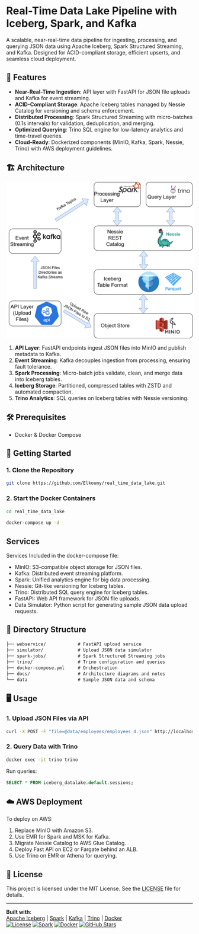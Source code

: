 # Real-Time Data Lake Pipeline with Iceberg, Spark, and Kafka

A scalable, near-real-time data pipeline for ingesting, processing, and querying JSON data using Apache Iceberg, Spark Structured Streaming, and Kafka. Designed for ACID-compliant storage, efficient upserts, and seamless cloud deployment.

## 📌 Features

- **Near-Real-Time Ingestion**: API layer with FastAPI for JSON file uploads and Kafka for event streaming.
- **ACID-Compliant Storage**: Apache Iceberg tables managed by Nessie Catalog for versioning and schema enforcement.
- **Distributed Processing**: Spark Structured Streaming with micro-batches (0.1s intervals) for validation, deduplication, and merging.
- **Optimized Querying**: Trino SQL engine for low-latency analytics and time-travel queries.
- **Cloud-Ready**: Dockerized components (MinIO, Kafka, Spark, Nessie, Trino) with AWS deployment guidelines.

## 🏗 Architecture

![Data Lake Pipeline Architecture](docs/images/architecture.png)

1. **API Layer**: FastAPI endpoints ingest JSON files into MinIO and publish metadata to Kafka.
2. **Event Streaming**: Kafka decouples ingestion from processing, ensuring fault tolerance.
3. **Spark Processing**: Micro-batch jobs validate, clean, and merge data into Iceberg tables.
4. **Iceberg Storage**: Partitioned, compressed tables with ZSTD and automated compaction.
5. **Trino Analytics**: SQL queries on Iceberg tables with Nessie versioning.

## 🛠 Prerequisites
- Docker & Docker Compose


## 🚀 Getting Started

### 1. Clone the Repository
```bash
git clone https://github.com/Elkoumy/real_time_data_lake.git
````

### 2. Start the Docker Containers
```bash
cd real_time_data_lake
```

```bash
docker-compose up -d
```

## Services
Services Included in the docker-compose file:
- MinIO: S3-compatible object storage for JSON files.
- Kafka: Distributed event streaming platform.
- Spark: Unified analytics engine for big data processing.
- Nessie: Git-like versioning for Iceberg tables.
- Trino: Distributed SQL query engine for Iceberg tables.
- FastAPI: Web API framework for JSON file uploads.
- Data Simulator: Python script for generating sample JSON data upload requests.


## 📂 Directory Structure

```
├── webservice/            # FastAPI upload service
├── simulator/             # Upload JSON data simulator
├── spark-jobs/            # Spark Structured Streaming jobs
├── trino/                 # Trino configuration and queries
├── docker-compose.yml     # Orchestration
├── docs/                  # Architecture diagrams and notes
└── data                   # Sample JSON data and schema
```


## 🖥 Usage
### 1. Upload JSON Files via API
```bash
curl -X POST -F "file=@data/employees/employees_4.json" http://localhost:8000/upload/employees_4

```

### 2. Query Data with Trino
```bash
docker exec -it trino trino
```
Run queries:
```sql
SELECT * FROM iceberg_datalake.default.sessions;
```

## ☁️ AWS Deployment
To deploy on AWS:
1. Replace MinIO with Amazon S3.
2. Use EMR for Spark and MSK for Kafka.
3. Migrate Nessie Catalog to AWS Glue Catalog.
4. Deploy Fast API on EC2 or Fargate behind an ALB.
5. Use Trino on EMR or Athena for querying.

## 📝 License
This project is licensed under the MIT License. See the [LICENSE](LICENSE) file for details.

---

**Built with**:  
[Apache Iceberg](https://iceberg.apache.org/) | [Spark](https://spark.apache.org/) | [Kafka](https://kafka.apache.org/) | [Trino](https://trino.io/) | [Docker](https://www.docker.com/)  
[![License](https://img.shields.io/badge/License-Apache%202.0-blue.svg)](https://opensource.org/licenses/Apache-2.0)
[![Spark](https://img.shields.io/badge/Apache_Spark-3.5+-red.svg)](https://spark.apache.org/)
[![Docker](https://img.shields.io/badge/Docker-Containers-blue)](https://www.docker.com/)
[![GitHub Stars](https://img.shields.io/github/stars/your-username/repo-name?style=social)](https://github.com/Elkoumy/real_time_data_lake)